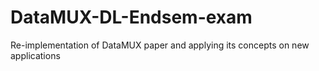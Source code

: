 # DataMUX-DL-Endsem-exam
Re-implementation of DataMUX paper and applying its concepts on new applications
